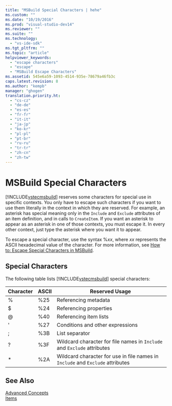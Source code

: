 ```yaml
---
title: "MSBuild Special Characters | hehe"
ms.custom: ""
ms.date: "10/19/2016"
ms.prod: "visual-studio-dev14"
ms.reviewer: ""
ms.suite: ""
ms.technology: 
  - "vs-ide-sdk"
ms.tgt_pltfrm: ""
ms.topic: "article"
helpviewer_keywords: 
  - "escape characters"
  - "escape"
  - "MSBuild Escape Characters"
ms.assetid: 545e6a59-1093-4514-935e-78679a46fb3c
caps.latest.revision: 8
ms.author: "kempb"
manager: "ghogen"
translation.priority.ht: 
  - "cs-cz"
  - "de-de"
  - "es-es"
  - "fr-fr"
  - "it-it"
  - "ja-jp"
  - "ko-kr"
  - "pl-pl"
  - "pt-br"
  - "ru-ru"
  - "tr-tr"
  - "zh-cn"
  - "zh-tw"
---
```

# MSBuild Special Characters
[!INCLUDE[vstecmsbuild](../extensibility-internals/includes/vstecmsbuild_md.md)] reserves some characters for special use in specific contexts. You only have to escape such characters if you want to use them literally in the context in which they are reserved. For example, an asterisk has special meaning only in the `Include` and `Exclude` attributes of an item definition, and in calls to `CreateItem`. If you want an asterisk to appear as an asterisk in one of those contexts, you must escape it. In every other context, just type the asterisk where you want it to appear.  
  
 To escape a special character, use the syntax %*xx*, where *xx* represents the ASCII hexadecimal value of the character. For more information, see [How to: Escape Special Characters in MSBuild](../reference/how-to--escape-special-characters-in-msbuild.md).  
  
## Special Characters  
 The following table lists [!INCLUDE[vstecmsbuild](../extensibility-internals/includes/vstecmsbuild_md.md)] special characters:  
  
|**Character**|**ASCII**|**Reserved Usage**|  
|-------------------|---------------|------------------------|  
|%|%25|Referencing metadata|  
|$|%24|Referencing properties|  
|@|%40|Referencing item lists|  
|'|%27|Conditions and other expressions|  
|;|%3B|List separator|  
|?|%3F|Wildcard character for file names in `Include` and `Exclude` attributes|  
|*|%2A|Wildcard character for use in file names in `Include` and `Exclude` attributes|  
  
## See Also  
 [Advanced Concepts](../reference/msbuild-advanced-concepts.md)   
 [Items](../reference/msbuild-items.md)